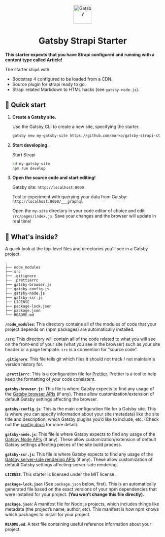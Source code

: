 <p align="center">
  <a href="https://www.gatsbyjs.org">
    <img alt="Gatsby" src="https://www.gatsbyjs.org/monogram.svg" width="60" />
  </a>
</p>
<h1 align="center">
  Gatsby Strapi Starter
</h1>

**This starter expects that you have Strapi configured and running with
a content type called Article!**

The starter ships with

- Bootstrap 4 configured to be loaded from a CDN.
- Source plugin for strapi ready to go.
- Strapi related Markdown to HTML hacks (see `gatsby-node.js`).

## 🚀 Quick start

1.  **Create a Gatsby site.**

    Use the Gatsby CLI to create a new site, specifying the starter.

    ```sh
    gatsby new my-gatsby-site https://github.com/morko/gatsby-strapi-starter
    ```

2.  **Start developing.**

    Start Strapi

    ```sh
    cd my-gatsby-site
    npm run develop
    ```

4.  **Open the source code and start editing!**

    Gatsby site: `http://localhost:8000`

    Tool to experiment with querying your data from Gatsby: `http://localhost:8000/___graphql`

    Open the `my-site` directory in your code editor of choice and edit `src/pages/index.js`. Save your changes and the browser will update in real time!

## 🧐 What's inside?

A quick look at the top-level files and directories you'll see in a Gatsby project.

    .
    ├── node_modules
    ├── src
    ├── .gitignore
    ├── .prettierrc
    ├── gatsby-browser.js
    ├── gatsby-config.js
    ├── gatsby-node.js
    ├── gatsby-ssr.js
    ├── LICENSE
    ├── package-lock.json
    ├── package.json
    └── README.md

**`/node_modules`**: This directory contains all of the modules of code that your project depends on (npm packages) are automatically installed.

**`/src`**: This directory will contain all of the code related to what you will see on the front-end of your site (what you see in the browser) such as your site header or a page template. `src` is a convention for “source code”.

**`.gitignore`**: This file tells git which files it should not track / not maintain a version history for.

**`.prettierrc`**: This is a configuration file for [Prettier](https://prettier.io/). Prettier is a tool to help keep the formatting of your code consistent.

**`gatsby-browser.js`**: This file is where Gatsby expects to find any usage of the [Gatsby browser APIs](https://www.gatsbyjs.org/docs/browser-apis/) (if any). These allow customization/extension of default Gatsby settings affecting the browser.

**`gatsby-config.js`**: This is the main configuration file for a Gatsby site. This is where you can specify information about your site (metadata) like the site title and description, which Gatsby plugins you’d like to include, etc. (Check out the [config docs](https://www.gatsbyjs.org/docs/gatsby-config/) for more detail).

**`gatsby-node.js`**: This file is where Gatsby expects to find any usage of the [Gatsby Node APIs](https://www.gatsbyjs.org/docs/node-apis/) (if any). These allow customization/extension of default Gatsby settings affecting pieces of the site build process.

**`gatsby-ssr.js`**: This file is where Gatsby expects to find any usage of the [Gatsby server-side rendering APIs](https://www.gatsbyjs.org/docs/ssr-apis/) (if any). These allow customization of default Gatsby settings affecting server-side rendering.

**`LICENSE`**: This starter is licensed under the MIT license.

**`package-lock.json`** (See `package.json` below, first). This is an automatically generated file based on the exact versions of your npm dependencies that were installed for your project. **(You won’t change this file directly).**

**`package.json`**: A manifest file for Node.js projects, which includes things like metadata (the project’s name, author, etc). This manifest is how npm knows which packages to install for your project.

**`README.md`**: A text file containing useful reference information about your project.